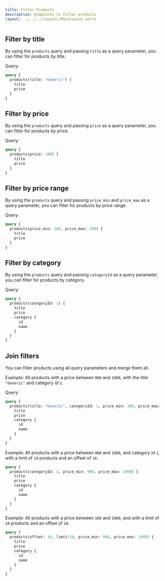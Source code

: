 ```yaml
---
title: Filter Products
description: Endpoints to filter products
layout: ../../../layouts/MainLayout.astro
---
```


## Filter by title

By using the `products` query and passing `title` as a query parameter, you can filter for products by title.

Query:

```graphql
query {
  products(title: "Generic") {
    title
    price
  }
}
```

## Filter by price

By using the `products` query and passing `price` as a query parameter, you can filter for products by price.

Query:

```graphql
query {
  products(price: 100) {
    title
    price
  }
}
```

## Filter by price range 

By using the `products` query and passing `price_min` and `price_max` as a query parameter, you can filter for products by price range.

Query:

```graphql
query {
  products(price_min: 100, price_max: 200) {
    title
    price
  }
}
```

## Filter by category

By using the `products` query and passing `categoryId` as a query parameter, you can filter for products by category.

Query:

```graphql
query {
  products(categoryId: 1) {
    title
    price
    category {
      id
      name
    }
  }
}
```

## Join filters

You can filter products using all query parameters and merge them all.

Example: All products with a price between `900` and `1000`, with the title `"Generic"` and category id `1`.

Query:

```graphql
query {
  products(title: "Generic", categoryId: 1, price_min: 100, price_max: 1000) {
    title
    price
    category {
      id
      name
    }
  }
}
```

Example: All products with a price between `900` and `1000`, and category id `1`, with a limit of `10` products and an offset of `10`.

```graphql
query {
  products(categoryId: 1, price_min: 900, price_max: 1000) {
    title
    price
    category {
      id
      name
    }
  }
}
```

Example: All products with a price between `100` and `1000`, and with a limit of `10` products and an offset of `10`.

```graphql
query {
  products(offset: 10, limit:10, price_min: 900, price_max: 1000) {
    title
    price
    category {
      id
      name
    }
  }
}
```
